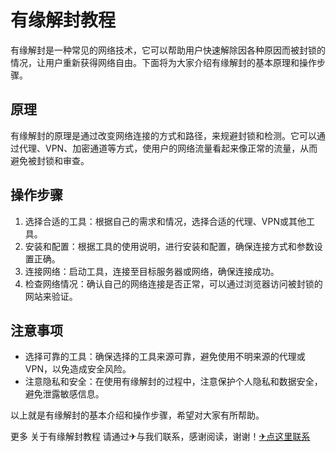 # 有缘解封教程

有缘解封是一种常见的网络技术，它可以帮助用户快速解除因各种原因而被封锁的情况，让用户重新获得网络自由。下面将为大家介绍有缘解封的基本原理和操作步骤。

## 原理

有缘解封的原理是通过改变网络连接的方式和路径，来规避封锁和检测。它可以通过代理、VPN、加密通道等方式，使用户的网络流量看起来像正常的流量，从而避免被封锁和审查。

## 操作步骤

1. 选择合适的工具：根据自己的需求和情况，选择合适的代理、VPN或其他工具。
2. 安装和配置：根据工具的使用说明，进行安装和配置，确保连接方式和参数设置正确。
3. 连接网络：启动工具，连接至目标服务器或网络，确保连接成功。
4. 检查网络情况：确认自己的网络连接是否正常，可以通过浏览器访问被封锁的网站来验证。

## 注意事项

- 选择可靠的工具：确保选择的工具来源可靠，避免使用不明来源的代理或VPN，以免造成安全风险。
- 注意隐私和安全：在使用有缘解封的过程中，注意保护个人隐私和数据安全，避免泄露敏感信息。

以上就是有缘解封的基本介绍和操作步骤，希望对大家有所帮助。

更多 关于有缘解封教程 请通过✈与我们联系，感谢阅读，谢谢！[✈点这里联系](https://gg.k02.cc)
